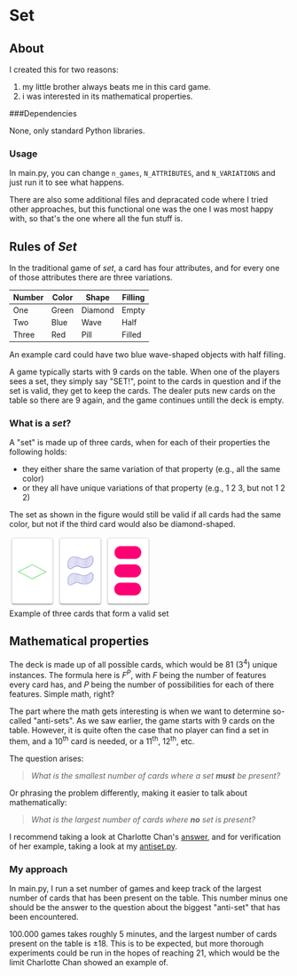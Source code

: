 Set
===

About
-----

I created this for two reasons:

1. my little brother always beats me in this card game.
2. i was interested in its mathematical properties.

###Dependencies

None, only standard Python libraries.

### Usage

In main.py, you can change `n_games`, `N_ATTRIBUTES`, and `N_VARIATIONS` and just run it to see what happens.

There are also some additional files and depracated code where I tried other approaches, but this functional one was the one I was most happy with, so that's the one where all the fun stuff is.

Rules of _Set_
--------------

In the traditional game of _set_, a card has four attributes, and for every one of those attributes there are three variations.

| Number | Color  | Shape   | Filling |
|--------|--------|---------|---------|
| One    | Green  | Diamond | Empty   |
| Two    | Blue   | Wave    | Half    |
| Three  | Red    | Pill    | Filled  |

An example card could have two blue wave-shaped objects with half filling.

A game typically starts with 9 cards on the table.
When one of the players sees a set, they simply say "SET!", point to the cards in question and if the set is valid, they get to keep the cards.
The dealer puts new cards on the table so there are 9 again, and the game continues untill the deck is empty.

### What is a _set_?

A "set" is made up of three cards, when for each of their properties the following holds:
- they either share the same variation of that property (e.g., all the same color)
- or they all have unique variations of that property (e.g., 1 2 3, but not 1 2 2)

The set as shown in the figure would still be valid if all cards had the same color, but not if the third card would also be diamond-shaped.

<fig>
  <img src="https://github.com/Josef-Hlink/Set/blob/main/assets/set.png" width="256" alt="example cards"/>
  <figcaption>Example of three cards that form a valid set</figcaption>
</fig>

Mathematical properties
-----------------------

The deck is made up of all possible cards, which would be 81 (3<sup>4</sup>) unique instances.
The formula here is _F_<sup>_P_</sup>, with _F_ being the number of features every card has, and _P_ being the number of possibilities for each of there features. Simple math, right?

The part where the math gets interesting is when we want to determine so-called "anti-sets".
As we saw earlier, the game starts with 9 cards on the table.
However, it is quite often the case that no player can find a set in them, and a 10<sup>th</sup> card is needed, or a 11<sup>th</sup>, 12<sup>th</sup>, etc.

The question arises:

> _What is the smallest number of cards where a set **must** be present?_

Or phrasing the problem differently, making it easier to talk about mathematically:

> _What is the largest number of cards where **no** set is present?_

I recommend taking a look at Charlotte Chan's [answer](http://web.math.princeton.edu/~charchan/SET.pdf), and for verification of her example, taking a look at my [antiset.py](https://github.com/Josef-Hlink/Set/blob/main/additional/antiset.py).

### My approach

In main.py, I run a set number of games and keep track of the largest number of cards that has been present on the table.
This number minus one should be the answer to the question about the biggest "anti-set" that has been encountered.

100.000 games takes roughly 5 minutes, and the largest number of cards present on the table is ±18.
This is to be expected, but more thorough experiments could be run in the hopes of reaching 21, which would be the limit Charlotte Chan showed an example of.
